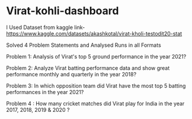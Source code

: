 # Virat-kohli-dashboard


I Used Dataset from kaggle 
link- https://www.kaggle.com/datasets/akashkotal/virat-kholi-testodit20-stat


Solved 4 Problem Statements and Analysed Runs in all Formats

Problem 1: Analysis of Virat's top 5 ground performance in the year 2021?

Problem 2: Analyze Virat batting performance data and show great performance monthly and
quarterly in the year 2018?

Problem 3: In which opposition team did Virat have the most top 5 batting performances in
the year 2021?

Problem 4 : How many cricket matches did Virat play for India in the year 2017, 2018, 2019
& 2020 ?
